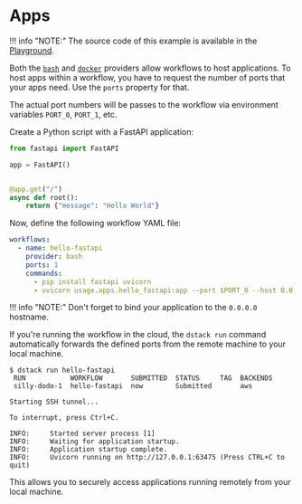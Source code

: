 # Apps

!!! info "NOTE:"
    The source code of this example is available in the <a href="https://github.com/dstackai/dstack-playground#readme" target="__blank">Playground</a>. 

Both the [`bash`](../reference/providers/bash.md) and [`docker`](../reference/providers/docker.md) providers 
allow workflows to host applications. To host apps within a workflow, you have to request the number of ports that your apps need. 
Use the `ports` property for that.

The actual port numbers will be passes to the workflow via environment variables `PORT_0`, `PORT_1`, etc.

Create a Python script with a FastAPI application:

<div editor-title="usage/apps/hello_fastapi.py"> 

```python
from fastapi import FastAPI

app = FastAPI()


@app.get("/")
async def root():
    return {"message": "Hello World"}
```

</div>

Now, define the following workflow YAML file:

<div editor-title=".dstack/workflows/apps.yaml"> 

```yaml
workflows:
  - name: hello-fastapi
    provider: bash
    ports: 1
    commands:
      - pip install fastapi uvicorn
      - uvicorn usage.apps.hello_fastapi:app --port $PORT_0 --host 0.0.0.0
```

</div>


!!! info "NOTE:" 
    Don't forget to bind your application to the `0.0.0.0` hostname.

If you're running the workflow in the cloud, the `dstack run` command automatically forwards the defined ports from the
remote machine to your local machine.

<div class="termy">
 
```shell
$ dstack run hello-fastapi
 RUN           WORKFLOW       SUBMITTED  STATUS     TAG  BACKENDS
 silly-dodo-1  hello-fastapi  now        Submitted       aws

Starting SSH tunnel...

To interrupt, press Ctrl+C.

INFO:     Started server process [1]
INFO:     Waiting for application startup.
INFO:     Application startup complete.
INFO:     Uvicorn running on http://127.0.0.1:63475 (Press CTRL+C to quit)
```
 
 </div>

This allows you to securely access applications running remotely from your local machine.